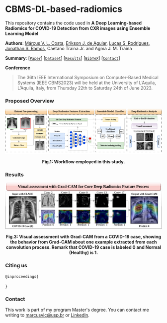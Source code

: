 # CBMS-DL-based-radiomics

This repository contains the code used in **A Deep Learning-based Radiomics for COVID-19 Detection from CXR images using Ensemble Learning Model**

**Authors**: [Márcus V. L. Costa](https://github.com/usmarcv), [Erikson J. de Aguiar](https://github.com/eriksonJAguiar), [Lucas S. Rodrigues](https://github.com/lsrusp), [Jonathan S. Ramos](https://github.com/JonathanRamos), Caetano Traina Jr. and Agma J. M. Traina

**Summary**: [[`Paper`]()] [[`Dataset`](https://github.com/usmarcv/CBMS-DL-based-radiomics/tree/main/dataset_script)] [[`Results`](#results)] [[`BibTeX`](#citing-us)] [[`Contact`](#contact)]

**Conference**
> The 36th IEEE International Symposium on Computer-Based Medical Systems (IEEE CBMS2023) will be held at the University of L’Aquila, L’Aquila, Italy, from Thursday 22th to Saturday 24th of June 2023.

### Proposed Overview

<p align='center'>
  <img src="./workflow.png">
<p>
<p align = "center">
<b>Fig.1: Workflow employed in this study.</b>
</p>


### Results
  
<p align='center'>
  <img src="./vgg-16-with-gradcam.png">
<p> 
<p align = "center">
<b>Fig.3: Visual assessment with Grad-CAM from a COVID-19 case, showing the behavior from Grad-CAM about one example extracted from each convolution process. Remark that COVID-19 case is labeled 0 and Normal (Healthy) is 1.</b>
</p>

### Citing us
```
@inproceedings{

}
```
  
### Contact
This work is part of my program Master's degree. You can contact me writing to [marcusvlc@usp.br](marcusvlc@usp.br) or [LinkedIn](https://www.linkedin.com/in/marcusvlc/).
  


